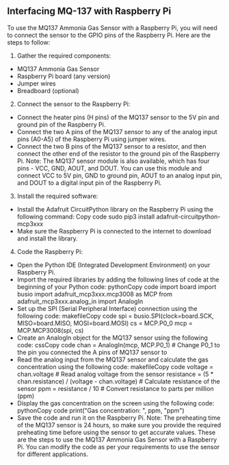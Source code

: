 ## Interfacing MQ-137 with Raspberry Pi

To use the MQ137 Ammonia Gas Sensor with a Raspberry Pi, you will need to connect the sensor to the GPIO pins of the Raspberry Pi. Here are the steps to follow:

1.	Gather the required components:
-	MQ137 Ammonia Gas Sensor
-	Raspberry Pi board (any version)
-	Jumper wires
-	Breadboard (optional)
2.	Connect the sensor to the Raspberry Pi:
-	Connect the heater pins (H pins) of the MQ137 sensor to the 5V pin and ground pin of the Raspberry Pi.
-	Connect the two A pins of the MQ137 sensor to any of the analog input pins (A0-A5) of the Raspberry Pi using jumper wires.
-	Connect the two B pins of the MQ137 sensor to a resistor, and then connect the other end of the resistor to the ground pin of the Raspberry Pi.
Note: The MQ137 sensor module is also available, which has four pins - VCC, GND, AOUT, and DOUT. You can use this module and connect VCC to 5V pin, GND to ground pin, AOUT to an analog input pin, and DOUT to a digital input pin of the Raspberry Pi.
3.	Install the required software:
-	Install the Adafruit CircuitPython library on the Raspberry Pi using the following command:
Copy code
sudo pip3 install adafruit-circuitpython-mcp3xxx 
-	Make sure the Raspberry Pi is connected to the internet to download and install the library.
4.	Code the Raspberry Pi:
-	Open the Python IDE (Integrated Development Environment) on your Raspberry Pi.
-	Import the required libraries by adding the following lines of code at the beginning of your Python code:
pythonCopy code
import board import busio import adafruit_mcp3xxx.mcp3008 as MCP from adafruit_mcp3xxx.analog_in import AnalogIn 
-	Set up the SPI (Serial Peripheral Interface) connection using the following code:
makefileCopy code
spi = busio.SPI(clock=board.SCK, MISO=board.MISO, MOSI=board.MOSI) cs = MCP.P0_0 mcp = MCP.MCP3008(spi, cs) 
-	Create an AnalogIn object for the MQ137 sensor using the following code:
cssCopy code
chan = AnalogIn(mcp, MCP.P0_1) # Change P0_1 to the pin you connected the A pins of MQ137 sensor to 
-	Read the analog input from the MQ137 sensor and calculate the gas concentration using the following code:
makefileCopy code
voltage = chan.voltage # Read analog voltage from the sensor resistance = (5 * chan.resistance) / (voltage - chan.voltage) # Calculate resistance of the sensor ppm = resistance / 10 # Convert resistance to parts per million (ppm) 
-	Display the gas concentration on the screen using the following code:
pythonCopy code
print("Gas concentration: ", ppm, "ppm") 
-	Save the code and run it on the Raspberry Pi.
Note: The preheating time of the MQ137 sensor is 24 hours, so make sure you provide the required preheating time before using the sensor to get accurate values.
These are the steps to use the MQ137 Ammonia Gas Sensor with a Raspberry Pi. You can modify the code as per your requirements to use the sensor for different applications.
